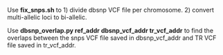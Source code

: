 Use **fix_snps.sh** to 1) divide dbsnp VCF file per chromosome. 2) convert multi-allelic loci to bi-allelic.

Use **dbsnp_overlap.py ref_addr dbsnp_vcf_addr tr_vcf_addr** to find the overlaps between the snps VCF file saved in dbsnp_vcf_addr and TR VCF file saved in tr_vcf_addr. 
